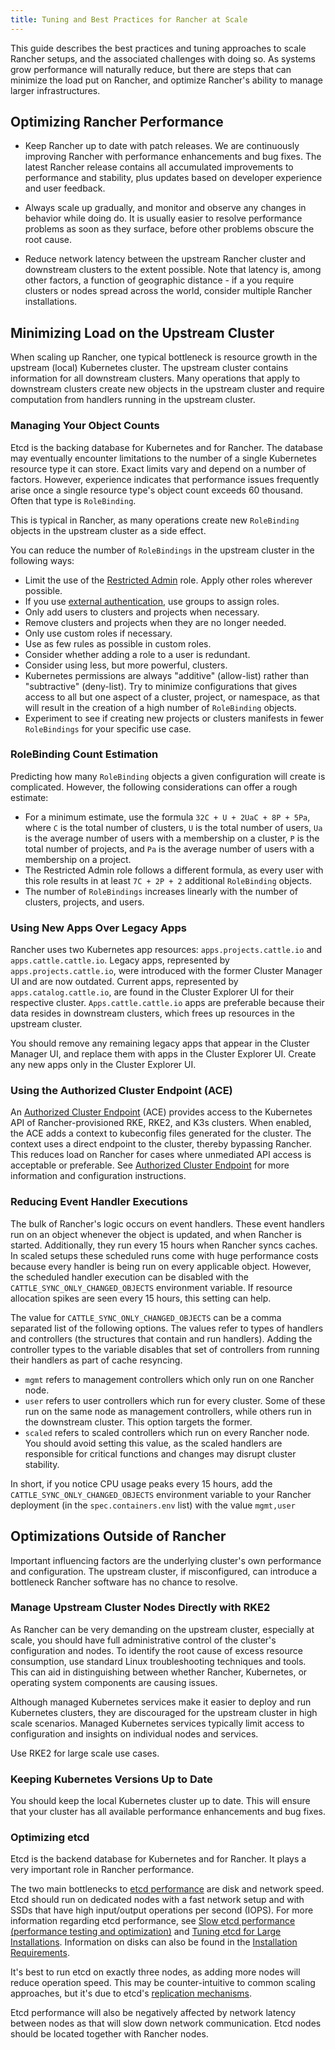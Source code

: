 ```yaml
---
title: Tuning and Best Practices for Rancher at Scale
---
```


<head>
  <link rel="canonical" href="https://ranchermanager.docs.rancher.com/reference-guides/best-practices/rancher-server/tuning-and-best-practices-for-rancher-at-scale"/>
</head>


This guide describes the best practices and tuning approaches to scale Rancher setups, and the associated challenges with doing so. As systems grow performance will naturally reduce, but there are steps that can minimize the load put on Rancher, and optimize Rancher's ability to manage larger infrastructures.

## Optimizing Rancher Performance

* Keep Rancher up to date with patch releases. We are continuously improving Rancher with performance enhancements and bug fixes. The latest Rancher release contains all accumulated improvements to performance and stability, plus updates based on developer experience and user feedback.

* Always scale up gradually, and monitor and observe any changes in behavior while doing do. It is usually easier to resolve performance problems as soon as they surface, before other problems obscure the root cause.

* Reduce network latency between the upstream Rancher cluster and downstream clusters to the extent possible. Note that latency is, among other factors, a function of geographic distance - if a you require clusters or nodes spread across the world, consider multiple Rancher installations.

## Minimizing Load on the Upstream Cluster

When scaling up Rancher, one typical bottleneck is resource growth in the upstream (local) Kubernetes cluster. The upstream cluster contains information for all downstream clusters. Many operations that apply to downstream clusters create new objects in the upstream cluster and require computation from handlers running in the upstream cluster.

### Managing Your Object Counts

Etcd is the backing database for Kubernetes and for Rancher. The database may eventually encounter limitations to the number of a single Kubernetes resource type it can store. Exact limits vary and depend on a number of factors. However, experience indicates that performance issues frequently arise once a single resource type's object count exceeds 60 thousand. Often that type is `RoleBinding`.

This is typical in Rancher, as many operations create new `RoleBinding` objects in the upstream cluster as a side effect.

You can reduce the number of `RoleBindings` in the upstream cluster in the following ways:
* Limit the use of the [Restricted Admin](../../../how-to-guides/new-user-guides/authentication-permissions-and-global-configuration/manage-role-based-access-control-rbac/global-permissions#restricted-admin) role. Apply other roles wherever possible.
* If you use [external authentication](../../../pages-for-subheaders/authentication-config), use groups to assign roles.
* Only add users to clusters and projects when necessary.
* Remove clusters and projects when they are no longer needed.
* Only use custom roles if necessary.
* Use as few rules as possible in custom roles.
* Consider whether adding a role to a user is redundant.
* Consider using less, but more powerful, clusters.
* Kubernetes permissions are always "additive" (allow-list) rather than "subtractive" (deny-list). Try to minimize configurations that gives access to all but one aspect of a cluster, project, or namespace, as that will result in the creation of a high number of `RoleBinding` objects.
* Experiment to see if creating new projects or clusters manifests in fewer `RoleBindings` for your specific use case.

### RoleBinding Count Estimation

Predicting how many `RoleBinding` objects a given configuration will create is complicated. However, the following considerations can offer a rough estimate:
* For a minimum estimate, use the formula `32C + U + 2UaC + 8P + 5Pa`, where `C` is the total number of clusters, `U` is the total number of users, `Ua` is the average number of users with a membership on a cluster, `P` is the total number of projects, and `Pa` is the average number of users with a membership on a project.
* The Restricted Admin role follows a different formula, as every user with this role results in at least `7C + 2P + 2` additional `RoleBinding` objects.
* The number of `RoleBindings` increases linearly with the number of clusters, projects, and users.

### Using New Apps Over Legacy Apps

Rancher uses two Kubernetes app resources: `apps.projects.cattle.io` and `apps.cattle.cattle.io`. Legacy apps, represented by `apps.projects.cattle.io`, were introduced with the former Cluster Manager UI and are now outdated. Current apps, represented by `apps.catalog.cattle.io`, are found in the Cluster Explorer UI for their respective cluster. `Apps.cattle.cattle.io` apps are preferable because their data resides in downstream clusters, which frees up resources in the upstream cluster.

You should remove any remaining legacy apps that appear in the Cluster Manager UI, and replace them with apps in the Cluster Explorer UI. Create any new apps only in the Cluster Explorer UI.

### Using the Authorized Cluster Endpoint (ACE)

An [Authorized Cluster Endpoint](../../../reference-guides/rancher-manager-architecture/communicating-with-downstream-user-clusters#4-authorized-cluster-endpoint) (ACE) provides access to the Kubernetes API of Rancher-provisioned RKE, RKE2, and K3s clusters. When enabled, the ACE adds a context to kubeconfig files generated for the cluster. The context uses a direct endpoint to the cluster, thereby bypassing Rancher. This reduces load on Rancher for cases where unmediated API access is acceptable or preferable. See [Authorized Cluster Endpoint](../../../reference-guides/rancher-manager-architecture/communicating-with-downstream-user-clusters#4-authorized-cluster-endpoint) for more information and configuration instructions.

### Reducing Event Handler Executions
The bulk of Rancher's logic occurs on event handlers. These event handlers run on an object whenever the object is updated, and when Rancher is started. Additionally, they run every 15 hours when Rancher syncs caches. In scaled setups these scheduled runs come with huge performance costs because every handler is being run on every applicable object. However, the scheduled handler execution can be disabled with the `CATTLE_SYNC_ONLY_CHANGED_OBJECTS` environment variable. If resource allocation spikes are seen every 15 hours, this setting can help.

The value for `CATTLE_SYNC_ONLY_CHANGED_OBJECTS` can be a comma separated list of the following options. The values refer to types of handlers and controllers (the structures that contain and run handlers). Adding the controller types to the variable disables that set of controllers from running their handlers as part of cache resyncing.

* `mgmt` refers to management controllers which only run on one Rancher node.
* `user` refers to user controllers which run for every cluster. Some of these run on the same node as management controllers, while others run in the downstream cluster. This option targets the former.
* `scaled` refers to scaled controllers which run on every Rancher node. You should avoid setting this value, as the scaled handlers are responsible for critical functions and changes may disrupt cluster stability.

In short, if you notice CPU usage peaks every 15 hours, add the `CATTLE_SYNC_ONLY_CHANGED_OBJECTS` environment variable to your Rancher deployment (in the `spec.containers.env` list) with the value `mgmt,user`

## Optimizations Outside of Rancher

Important influencing factors are the underlying cluster's own performance and configuration. The upstream cluster, if misconfigured, can introduce a bottleneck Rancher software has no chance to resolve.

### Manage Upstream Cluster Nodes Directly with RKE2

As Rancher can be very demanding on the upstream cluster, especially at scale, you should have full administrative control of the cluster's configuration and nodes. To identify the root cause of excess resource consumption, use standard Linux troubleshooting techniques and tools. This can aid in distinguishing between whether Rancher, Kubernetes, or operating system components are causing issues. 

Although managed Kubernetes services make it easier to deploy and run Kubernetes clusters, they are discouraged for the upstream cluster in high scale scenarios. Managed Kubernetes services typically limit access to configuration and insights on individual nodes and services.

Use RKE2 for large scale use cases.

### Keeping Kubernetes Versions Up to Date

You should keep the local Kubernetes cluster up to date. This will ensure that your cluster has all available performance enhancements and bug fixes.

### Optimizing etcd

Etcd is the backend database for Kubernetes and for Rancher. It plays a very important role in Rancher performance.

The two main bottlenecks to [etcd performance](https://etcd.io/docs/v3.4/op-guide/performance/) are disk and network speed. Etcd should run on dedicated nodes with a fast network setup and with SSDs that have high input/output operations per second (IOPS). For more information regarding etcd performance, see [Slow etcd performance (performance testing and optimization)](https://www.suse.com/support/kb/doc/?id=000020100) and [Tuning etcd for Large Installations](../../../how-to-guides/advanced-user-guides/tune-etcd-for-large-installs). Information on disks can also be found in the [Installation Requirements](../../../pages-for-subheaders/installation-requirements#disks).

It's best to run etcd on exactly three nodes, as adding more nodes will reduce operation speed. This may be counter-intuitive to common scaling approaches, but it's due to etcd's [replication mechanisms](https://etcd.io/docs/v3.5/faq/#what-is-maximum-cluster-size).

Etcd performance will also be negatively affected by network latency between nodes as that will slow down network communication. Etcd nodes should be located together with Rancher nodes.
